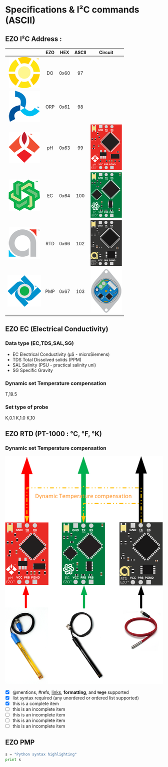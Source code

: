 # Specifications & I²C commands (ASCII)

## EZO I²C Address :

|| EZO  | HEX  | ASCII  | Circuit |
|:-:|:-:|:-:|:-:|:-:|
|<img src="https://github.com/captainigloo/HydMan/blob/master/docs/EZO_Circuits/do.png">| DO  | 0x60  | 97  ||
|<img src="https://github.com/captainigloo/HydMan/blob/master/docs/EZO_Circuits/orp.png">| ORP  | 0x61  | 98  ||
|<img src="https://github.com/captainigloo/HydMan/blob/master/docs/EZO_Circuits/ph.png">| pH  | 0x63  | 99  |<img src="https://github.com/captainigloo/HydMan/blob/master/docs/EZO_Circuits/EZO-PH.png" width="100">|
|<img src="https://github.com/captainigloo/HydMan/blob/master/docs/EZO_Circuits/ec.png">| EC  | 0x64  | 100  |<img src="https://github.com/captainigloo/HydMan/blob/master/docs/EZO_Circuits/EZO-EC.png" width="100">|
|<img src="https://github.com/captainigloo/HydMan/blob/master/docs/EZO_Circuits/rtd.png">| RTD  | 0x66  | 102  |<img src="https://github.com/captainigloo/HydMan/blob/master/docs/EZO_Circuits/EZO_RTD.png" width="100">|
|<img src="https://github.com/captainigloo/HydMan/blob/master/docs/EZO_Circuits/peristaltic.png">| PMP  | 0x67  | 103  |<img src="https://github.com/captainigloo/HydMan/blob/master/docs/EZO_Circuits/EZO-PMP.png" width="100">|

## EZO EC (Electrical Conductivity)

### Data type (EC,TDS,SAL,SG)
- EC	Electrical Conductivity (μS - microSiemens)
- TDS 	Total Dissolved solids (PPM)
- SAL	Salinity (PSU - practical salinity uni)
- SG	Specific Gravity

### Dynamic set Temperature compensation

T,19.5

### Set type of probe

K,0.1 K,1.0 K,10

## EZO RTD (PT-1000 : °C, °F, °K)
### Dynamic set Temperature compensation
<img src="https://github.com/captainigloo/HydMan/blob/master/docs/EZO_Circuits/Dynamic%20Temerature%20compensation.png" width="600">


- [x] @mentions, #refs, [links](), **formatting**, and <del>tags</del> supported
- [x] list syntax required (any unordered or ordered list supported)
- [x] this is a complete item
- [ ] this is an incomplete item
- [ ] this is an incomplete item
- [ ] this is an incomplete item
- [ ] this is an incomplete item

## EZO PMP


```python
s = "Python syntax highlighting"
print s
```
